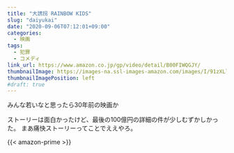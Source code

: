 ```yaml
---
title: "大誘拐 RAINBOW KIDS"
slug: "daiyukai"
date: "2020-09-06T07:12:01+09:00"
categories:
  - 映画
tags:
  - 犯罪
  - コメディ
link_url: https://www.amazon.co.jp/gp/video/detail/B00FIWQGJY/
thumbnailImage: https://images-na.ssl-images-amazon.com/images/I/91zXLlBke-L._SX300_.jpg
thumbnailImagePosition: left
#draft: true
---
```

みんな若いなと思ったら30年前の映画か
<!--more-->
ストーリーは面白かったけど、最後の100億円の詳細の件が少しむずかしかった。
まあ痛快ストーリーってことでええやろ。

{{< amazon-prime >}}
